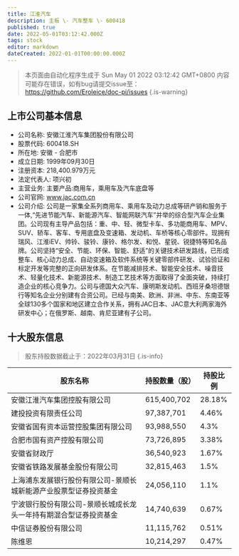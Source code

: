 ```yaml
---
title: 江淮汽车
description: 主板 \- 汽车整车 \- 600418
published: true
date: 2022-05-01T03:12:42.000Z
tags: stock
editor: markdown
dateCreated: 2022-01-01T00:00:00.000Z
---
```


> 本页面由自动化程序生成于 Sun May 01 2022 03:12:42 GMT+0800
> 内容可能存在错误，如有bug请提交issue至：https://github.com/Eroleice/doc-pi/issues
{.is-warning}

## 上市公司基本信息
- 公司名称: 安徽江淮汽车集团股份有限公司
- 股票代码: 600418.SH
- 所在地: 安徽 - 合肥市
- 成立日期: 1999年09月30日
- 注册资本: 218,400.979万元
- 法定代表人: 项兴初
- 主营业务: 主要产品:商用车，乘用车及汽车底盘等
- 公司官网: www.jac.com.cn
- 公司介绍: 公司是一家集全系列商用车、乘用车及动力总成等研产销和服务于一体,“先进节能汽车、新能源汽车、智能网联汽车”并举的综合型汽车企业集团。公司现有主导产品包括：重、中、轻、微型卡车、多功能商用车、MPV、SUV、轿车、客车、专用底盘及变速箱、发动机、车桥等核心零部件。现拥有瑞风、江淮iEV、帅铃、骏铃、康铃、格尔发、和悦、星锐、锐捷特等知名品牌。公司坚持“安全、节能、环保、智能、舒适”的关键技术研发路线，已形成整车、核心动力总成、自动变速箱及软件系统等关键零部件研发、试验验证和标定开发等完整的正向研发体系。在节能减排技术、智能安全技术、噪音技术、轻量化技术、新能源技术、制造工艺技术等方面取得了全面突破，持续打造企业的核心竞争力。公司与德国大众汽车、康明斯发动机、西班牙桑坦德银行等知名企业分别建有合资公司。已经与南美、欧洲、非洲、中东、东南亚等全球130多个国家和地区建立合作关系，拥有JAC日本、JAC意大利两家海外研发中心；在俄罗斯、越南、肯尼亚建有子公司。


## 十大股东信息
> 股东持股数据截止于：2022年03月31日
{.is-info}

| 股东名称 | 持股数量（股） | 持股比例 |
| --- | --- | --- |
| 安徽江淮汽车集团控股有限公司 | 615,400,702 | 28.18% |
| 建投投资有限责任公司 | 97,387,701 | 4.46% |
| 安徽省国有资本运营控股集团有限公司 | 93,988,550 | 4.3% |
| 合肥市国有资产控股有限公司 | 73,726,895 | 3.38% |
| 安徽省财政厅 | 36,540,923 | 1.67% |
| 安徽省铁路发展基金股份有限公司 | 32,815,463 | 1.5% |
| 上海浦东发展银行股份有限公司-景顺长城新能源产业股票型证券投资基金 | 24,056,110 | 1.1% |
| 宁波银行股份有限公司-景顺长城成长龙头一年持有期混合型证券投资基金 | 14,740,639 | 0.67% |
| 中信证券股份有限公司 | 11,115,762 | 0.51% |
| 陈维恩 | 10,214,297 | 0.47% |




